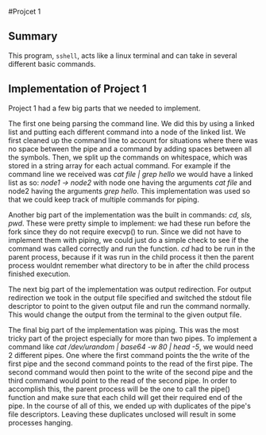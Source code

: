 ﻿#Projcet 1

## Summary
This program, `sshell`, acts like a linux terminal and can take in several different basic commands. 


## Implementation of Project 1

Project 1 had a few big parts that we needed to implement. 

The first one being parsing the command line. We did this by using a linked list and putting each different command into a node of the linked list. We first cleaned up the command line to account for situations where there was no space between the pipe and a command by adding spaces between all the symbols. Then, we split up the commands on whitespace, which was stored in a string array for each actual command.  For example if the command line we received was *cat file | grep hello* we would have a linked list as so: *node1 -> node2* with node one having the arguments *cat file* and node2 having the arguments *grep hello*. This implementation was used so that we could keep track of multiple commands for piping. 

Another big part of the implementation was the built in commands: *cd, sls, pwd*. These were pretty simple to implement: we had these run before the fork since they do not require execvp() to run. Since we did not have to implement them with piping, we could just do a simple check to see if the command was called correctly and run the function. *cd* had to be run in the parent process, because if it was run in the child process it then the parent process wouldnt remember what directory to be in after the child process finished execution.

The next big part of the implementation was output redirection. For output redirection we took in the output file specified and switched the stdout file descriptor to point to the given output file and run the command normally. This would change the output from the terminal to the given output file. 

The final big part of the implementation was piping. This was the most tricky part of the project especially for more than two pipes. To implement a command like *cat /dev/urandom | base64 -w 80 | head -5*, we would need 2 different pipes. One where the first command points the the write of the first pipe and the second command points to the read of the first pipe. The second command would then point to the write of the second pipe and the third command would point to the read of the second pipe. In order to accomplish this, the parent process will be the one to call the pipe() function and make sure that each child will get their required end of the pipe. In the course of all of this, we ended up with duplicates of the pipe's file descriptors. Leaving these duplicates unclosed will result in some processes hanging. 
